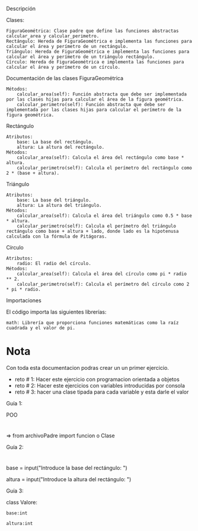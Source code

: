 Descripción


Clases:

    FiguraGeométrica: Clase padre que define las funciones abstractas calcular_area y calcular_perimetro.
    Rectángulo: Hereda de FiguraGeométrica e implementa las funciones para calcular el área y perímetro de un rectángulo.
    Triángulo: Hereda de FiguraGeométrica e implementa las funciones para calcular el área y perímetro de un triángulo rectángulo.
    Círculo: Hereda de FiguraGeométrica e implementa las funciones para calcular el área y perímetro de un círculo.


Documentación de las clases
FiguraGeométrica

    Métodos:
        calcular_area(self): Función abstracta que debe ser implementada por las clases hijas para calcular el área de la figura geométrica.
        calcular_perimetro(self): Función abstracta que debe ser implementada por las clases hijas para calcular el perímetro de la figura geométrica.

Rectángulo

    Atributos:
        base: La base del rectángulo.
        altura: La altura del rectángulo.
    Métodos:
        calcular_area(self): Calcula el área del rectángulo como base * altura.
        calcular_perimetro(self): Calcula el perímetro del rectángulo como 2 * (base + altura).


Triángulo

    Atributos:
        base: La base del triángulo.
        altura: La altura del triángulo.
    Métodos:
        calcular_area(self): Calcula el área del triángulo como 0.5 * base * altura.
        calcular_perimetro(self): Calcula el perímetro del triángulo rectángulo como base + altura + lado, donde lado es la hipotenusa calculada con la fórmula de Pitágoras.


Círculo

    Atributos:
        radio: El radio del círculo.
    Métodos:
        calcular_area(self): Calcula el área del círculo como pi * radio ** 2.
        calcular_perimetro(self): Calcula el perímetro del círculo como 2 * pi * radio.

Importaciones

El código importa las siguientes librerías:

    math: Librería que proporciona funciones matemáticas como la raíz cuadrada y el valor de pi.



# Nota
Con toda esta documentacion podras crear un un primer ejercicio.

* reto # 1: Hacer este ejercicio con programacion orientada a objetos
* reto # 2: Hacer este ejercicios con variables introducidas por consola
* reto # 3: hacer una clase tipada para cada variable y esta darle el valor


Guía 1: 

POO
#
=> from archivoPadre import funcion o Clase 

Guía 2:
#
base = input("Introduce la base del rectángulo: ") 

altura = input("Introduce la altura del rectángulo: ")

Guía 3:

class Valore:
    
    base:int

    altura:int
